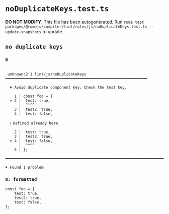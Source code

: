 # `noDuplicateKeys.test.ts`

**DO NOT MODIFY**. This file has been autogenerated. Run `rome test packages/@romejs/compiler/lint/rules/js/noDuplicateKeys.test.ts --update-snapshots` to update.

## `no duplicate keys`

### `0`

```

 unknown:2:1 lint/js/noDuplicateKeys ━━━━━━━━━━━━━━━━━━━━━━━━━━━━━━━━━━━━━━━━━━━━━━━━━━━━━━━━━━━━━━━

  ✖ Avoid duplicate component key. Check the test key.

    1 │ const foo = {
  > 2 │  test: true,
      │  ^^^^
    3 │  test2: true,
    4 │  test: false,

  ℹ Defined already here

    2 │  test: true,
    3 │  test2: true,
  > 4 │  test: false,
      │  ^^^^
    5 │ };

━━━━━━━━━━━━━━━━━━━━━━━━━━━━━━━━━━━━━━━━━━━━━━━━━━━━━━━━━━━━━━━━━━━━━━━━━━━━━━━━━━━━━━━━━━━━━━━━━━━━

✖ Found 1 problem

```

### `0: formatted`

```
const foo = {
	test: true,
	test2: true,
	test: false,
};

```
